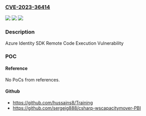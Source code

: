 ### [CVE-2023-36414](https://cve.mitre.org/cgi-bin/cvename.cgi?name=CVE-2023-36414)
![](https://img.shields.io/static/v1?label=Product&message=Azure%20Identity%20SDK%20for%20.NET&color=blue)
![](https://img.shields.io/static/v1?label=Version&message=1.0.0%3C%201.10.2%20&color=brighgreen)
![](https://img.shields.io/static/v1?label=Vulnerability&message=Remote%20Code%20Execution&color=brighgreen)

### Description

Azure Identity SDK Remote Code Execution Vulnerability

### POC

#### Reference
No PoCs from references.

#### Github
- https://github.com/hussains8/Training
- https://github.com/sergeig888/csharp-wscapacitymover-PBI

